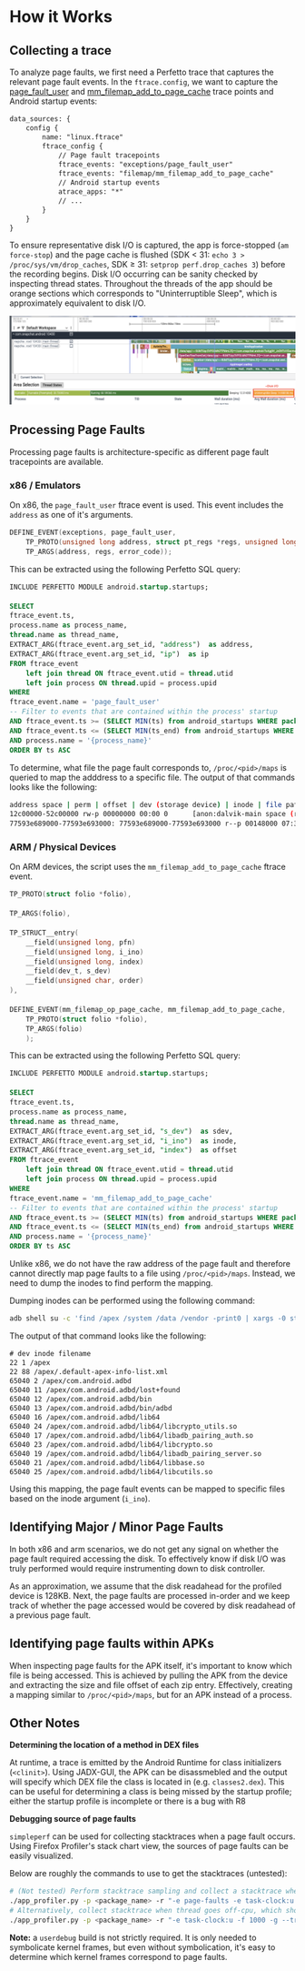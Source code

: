 # How it Works

## Collecting a trace

To analyze page faults, we first need a Perfetto trace that captures the relevant page fault events.
In the `ftrace.config`, we want to capture the [page_fault_user](https://github.com/torvalds/linux/blob/v6.15/arch/x86/mm/fault.c#L1462C3-L1462C24) and [mm_filemap_add_to_page_cache](https://github.com/torvalds/linux/blob/v6.15/mm/filemap.c#L948) trace points and Android startup events:

```
data_sources: {
    config {
        name: "linux.ftrace"
        ftrace_config {
            // Page fault tracepoints
            ftrace_events: "exceptions/page_fault_user"
            ftrace_events: "filemap/mm_filemap_add_to_page_cache"
            // Android startup events
            atrace_apps: "*"
            // ...
        }
    }
}
```

To ensure representative disk I/O is captured, the app is force-stopped (`am force-stop`) and the page cache is flushed (SDK < 31: `echo 3 > /proc/sys/vm/drop_caches`, SDK ≥ 31: `setprop perf.drop_caches 3`) before the recording begins. Disk I/O occurring can be sanity checked by inspecting thread states. Throughout the threads of the app should be orange sections which corresponds to "Uninterruptible Sleep", which is approximately equivalent to disk I/O.

![trace](../images/disk-io.png)

## Processing Page Faults

Processing page faults is architecture-specific as different page fault tracepoints are available.

### x86 / Emulators

On x86, the `page_fault_user` ftrace event is used. This event includes the `address` as one of it's arguments.

```c
DEFINE_EVENT(exceptions, page_fault_user,
	TP_PROTO(unsigned long address,	struct pt_regs *regs, unsigned long error_code),
	TP_ARGS(address, regs, error_code));
```

This can be extracted using the following Perfetto SQL query:

```sql
INCLUDE PERFETTO MODULE android.startup.startups;

SELECT
ftrace_event.ts,
process.name as process_name,
thread.name as thread_name,
EXTRACT_ARG(ftrace_event.arg_set_id, "address")  as address,
EXTRACT_ARG(ftrace_event.arg_set_id, "ip")  as ip
FROM ftrace_event
    left join thread ON ftrace_event.utid = thread.utid
    left join process ON thread.upid = process.upid
WHERE
ftrace_event.name = 'page_fault_user'
-- Filter to events that are contained within the process' startup
AND ftrace_event.ts >= (SELECT MIN(ts) from android_startups WHERE package = process.name)
AND ftrace_event.ts <= (SELECT MIN(ts_end) from android_startups WHERE package = process.name)
AND process.name = '{process_name}'
ORDER BY ts ASC
```

To determine, what file the page fault corresponds to, `/proc/<pid>/maps` is queried to map the adddress to a specific file. The output of that commands looks like the following:

```bash
address space | perm | offset | dev (storage device) | inode | file path
12c00000-52c00000 rw-p 00000000 00:00 0      [anon:dalvik-main space (region space)]
77593e689000-77593e693000: 77593e689000-77593e693000 r--p 00148000 07:30 14     /apex/com.android.runtime/bin/linker64
```

### ARM / Physical Devices

On ARM devices, the script uses the `mm_filemap_add_to_page_cache` ftrace event.

```c
TP_PROTO(struct folio *folio),

TP_ARGS(folio),

TP_STRUCT__entry(
    __field(unsigned long, pfn)
    __field(unsigned long, i_ino)
    __field(unsigned long, index)
    __field(dev_t, s_dev)
    __field(unsigned char, order)
),

DEFINE_EVENT(mm_filemap_op_page_cache, mm_filemap_add_to_page_cache,
	TP_PROTO(struct folio *folio),
	TP_ARGS(folio)
	);
```

This can be extracted using the following Perfetto SQL query:

```sql
INCLUDE PERFETTO MODULE android.startup.startups;

SELECT
ftrace_event.ts,
process.name as process_name,
thread.name as thread_name,
EXTRACT_ARG(ftrace_event.arg_set_id, "s_dev")  as sdev,
EXTRACT_ARG(ftrace_event.arg_set_id, "i_ino")  as inode,
EXTRACT_ARG(ftrace_event.arg_set_id, "index")  as offset
FROM ftrace_event
    left join thread ON ftrace_event.utid = thread.utid
    left join process ON thread.upid = process.upid
WHERE
ftrace_event.name = 'mm_filemap_add_to_page_cache'
-- Filter to events that are contained within the process' startup
AND ftrace_event.ts >= (SELECT MIN(ts) from android_startups WHERE package = process.name)
AND ftrace_event.ts <= (SELECT MIN(ts_end) from android_startups WHERE package = process.name)
AND process.name = '{process_name}'
ORDER BY ts ASC
```

Unlike x86, we do not have the raw address of the page fault and therefore cannot directly map page faults to a file using `/proc/<pid>/maps`. Instead, we need to dump the inodes to find perform the mapping.

Dumping inodes can be performed using the following command:

```bash
adb shell su -c 'find /apex /system /data /vendor -print0 | xargs -0 stat -c "%d %i %n"' > inodes.txt
```

The output of that command looks like the following:

```
# dev inode filename
22 1 /apex
22 88 /apex/.default-apex-info-list.xml
65040 2 /apex/com.android.adbd
65040 11 /apex/com.android.adbd/lost+found
65040 12 /apex/com.android.adbd/bin
65040 13 /apex/com.android.adbd/bin/adbd
65040 16 /apex/com.android.adbd/lib64
65040 24 /apex/com.android.adbd/lib64/libcrypto_utils.so
65040 17 /apex/com.android.adbd/lib64/libadb_pairing_auth.so
65040 23 /apex/com.android.adbd/lib64/libcrypto.so
65040 19 /apex/com.android.adbd/lib64/libadb_pairing_server.so
65040 21 /apex/com.android.adbd/lib64/libbase.so
65040 25 /apex/com.android.adbd/lib64/libcutils.so
```

Using this mapping, the page fault events can be mapped to specific files based on the inode argument (`i_ino`).

## Identifying Major / Minor Page Faults

In both x86 and arm scenarios, we do not get any signal on whether the page fault required accessing the disk. To effectively know if disk I/O was truly performed would require instrumenting down to disk controller.

As an approximation, we assume that the disk readahead for the profiled device is 128KB. Next, the page faults are processed in-order and we keep track of whether the page accessed would be covered by disk readahead of a previous page fault.

## Identifying page faults within APKs

When inspecting page faults for the APK itself, it's important to know which file is being accessed. This is achieved by pulling the APK from the device and extracting the size and file offset of each zip entry. Effectively, creating a mapping similar to `/proc/<pid>/maps`, but for an APK instead of a process.

## Other Notes

**Determining the location of a method in DEX files**

At runtime, a trace is emitted by the Android Runtime for class initializers (`<clinit>`). Using JADX-GUI, the APK can be disassmebled and the output will specify which DEX file the class is located in (e.g. `classes2.dex`). This can be useful for determining a class is being missed by the startup profile; either the startup profile is incomplete or there is a bug with R8

**Debugging source of page faults**

`simpleperf` can be used for collecting stacktraces when a page fault occurs. Using Firefox Profiler's stack chart view, the sources of page faults can be easily visualized.

Below are roughly the commands to use to get the stacktraces (untested):

```bash
# (Not tested) Perform stacktrace sampling and collect a stacktrace when page fault ocurs
./app_profiler.py -p <package_name> -r "-e page-faults -e task-clock:u -f 1000 -g"
# Alternatively, collect stacktrace when thread goes off-cpu, which should equally collect stacktraces when the thread goes into kernel space to perform major page fault.
./app_profiler.py -p <package_name> -r "-e task-clock:u -f 1000 -g --trace-offcpu"
```

**Note:** a `userdebug` build is not strictly required. It is only needed to symbolicate kernel frames, but even without symbolication, it's easy to determine which kernel frames correspond to page faults.
